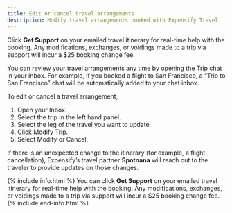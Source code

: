 ```yaml
---
title: Edit or cancel travel arrangements
description: Modify travel arrangements booked with Expensify Travel
---
```

<div id="expensify-classic" markdown="1">

Click **Get Support** on your emailed travel itinerary for real-time help with the booking. Any modifications, exchanges, or voidings made to a trip via support will incur a $25 booking change fee. 

</div>

<div id="new-expensify" markdown="1">
  
You can review your travel arrangements any time by opening the Trip chat in your inbox. For example, if you booked a flight to San Francisco, a “Trip to San Francisco” chat will be automatically added to your chat inbox.  

To edit or cancel a travel arrangement,
1. Open your Inbox.  
2. Select the trip in the left hand panel. 
3. Select the leg of the travel you want to update. 
4. Click Modify Trip.
5. Select Modify or Cancel. 

If there is an unexpected change to the itinerary (for example, a flight cancellation), Expensify’s travel partner **Spotnana** will reach out to the traveler to provide updates on those changes. 

{% include info.html %}
You can click **Get Support** on your emailed travel itinerary for real-time help with the booking. Any modifications, exchanges, or voidings made to a trip via support will incur a $25 booking change fee.
{% include end-info.html %}

</div>
